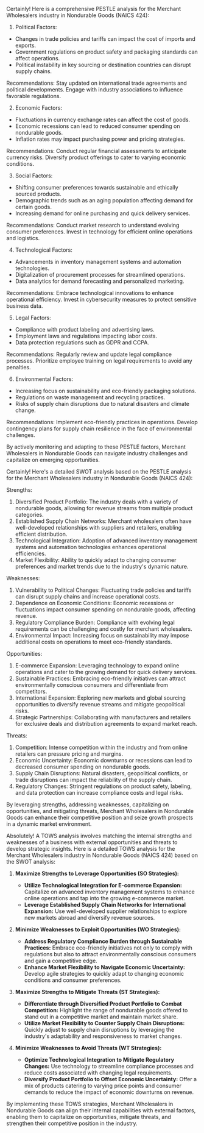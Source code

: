 Certainly! Here is a comprehensive PESTLE analysis for the Merchant Wholesalers industry in Nondurable Goods (NAICS 424):

1. Political Factors:
- Changes in trade policies and tariffs can impact the cost of imports and exports.
- Government regulations on product safety and packaging standards can affect operations.
- Political instability in key sourcing or destination countries can disrupt supply chains.

Recommendations: Stay updated on international trade agreements and political developments. Engage with industry associations to influence favorable regulations.

2. Economic Factors:
- Fluctuations in currency exchange rates can affect the cost of goods.
- Economic recessions can lead to reduced consumer spending on nondurable goods.
- Inflation rates may impact purchasing power and pricing strategies.

Recommendations: Conduct regular financial assessments to anticipate currency risks. Diversify product offerings to cater to varying economic conditions.

3. Social Factors:
- Shifting consumer preferences towards sustainable and ethically sourced products.
- Demographic trends such as an aging population affecting demand for certain goods.
- Increasing demand for online purchasing and quick delivery services.

Recommendations: Conduct market research to understand evolving consumer preferences. Invest in technology for efficient online operations and logistics.

4. Technological Factors:
- Advancements in inventory management systems and automation technologies.
- Digitalization of procurement processes for streamlined operations.
- Data analytics for demand forecasting and personalized marketing.

Recommendations: Embrace technological innovations to enhance operational efficiency. Invest in cybersecurity measures to protect sensitive business data.

5. Legal Factors:
- Compliance with product labeling and advertising laws.
- Employment laws and regulations impacting labor costs.
- Data protection regulations such as GDPR and CCPA.

Recommendations: Regularly review and update legal compliance processes. Prioritize employee training on legal requirements to avoid any penalties.

6. Environmental Factors:
- Increasing focus on sustainability and eco-friendly packaging solutions.
- Regulations on waste management and recycling practices.
- Risks of supply chain disruptions due to natural disasters and climate change.

Recommendations: Implement eco-friendly practices in operations. Develop contingency plans for supply chain resilience in the face of environmental challenges.

By actively monitoring and adapting to these PESTLE factors, Merchant Wholesalers in Nondurable Goods can navigate industry challenges and capitalize on emerging opportunities.

Certainly! Here's a detailed SWOT analysis based on the PESTLE analysis for the Merchant Wholesalers industry in Nondurable Goods (NAICS 424):

Strengths:
1. Diversified Product Portfolio: The industry deals with a variety of nondurable goods, allowing for revenue streams from multiple product categories.
2. Established Supply Chain Networks: Merchant wholesalers often have well-developed relationships with suppliers and retailers, enabling efficient distribution.
3. Technological Integration: Adoption of advanced inventory management systems and automation technologies enhances operational efficiencies.
4. Market Flexibility: Ability to quickly adapt to changing consumer preferences and market trends due to the industry's dynamic nature.

Weaknesses:
1. Vulnerability to Political Changes: Fluctuating trade policies and tariffs can disrupt supply chains and increase operational costs.
2. Dependence on Economic Conditions: Economic recessions or fluctuations impact consumer spending on nondurable goods, affecting revenue.
3. Regulatory Compliance Burden: Compliance with evolving legal requirements can be challenging and costly for merchant wholesalers.
4. Environmental Impact: Increasing focus on sustainability may impose additional costs on operations to meet eco-friendly standards.

Opportunities:
1. E-commerce Expansion: Leveraging technology to expand online operations and cater to the growing demand for quick delivery services.
2. Sustainable Practices: Embracing eco-friendly initiatives can attract environmentally conscious consumers and differentiate from competitors.
3. International Expansion: Exploring new markets and global sourcing opportunities to diversify revenue streams and mitigate geopolitical risks.
4. Strategic Partnerships: Collaborating with manufacturers and retailers for exclusive deals and distribution agreements to expand market reach.

Threats:
1. Competition: Intense competition within the industry and from online retailers can pressure pricing and margins.
2. Economic Uncertainty: Economic downturns or recessions can lead to decreased consumer spending on nondurable goods.
3. Supply Chain Disruptions: Natural disasters, geopolitical conflicts, or trade disruptions can impact the reliability of the supply chain.
4. Regulatory Changes: Stringent regulations on product safety, labeling, and data protection can increase compliance costs and legal risks.

By leveraging strengths, addressing weaknesses, capitalizing on opportunities, and mitigating threats, Merchant Wholesalers in Nondurable Goods can enhance their competitive position and seize growth prospects in a dynamic market environment.

Absolutely! A TOWS analysis involves matching the internal strengths and weaknesses of a business with external opportunities and threats to develop strategic insights. Here is a detailed TOWS analysis for the Merchant Wholesalers industry in Nondurable Goods (NAICS 424) based on the SWOT analysis:

1. **Maximize Strengths to Leverage Opportunities (SO Strategies):**
   - **Utilize Technological Integration for E-commerce Expansion:** Capitalize on advanced inventory management systems to enhance online operations and tap into the growing e-commerce market.
   - **Leverage Established Supply Chain Networks for International Expansion:** Use well-developed supplier relationships to explore new markets abroad and diversify revenue sources.

2. **Minimize Weaknesses to Exploit Opportunities (WO Strategies):**
   - **Address Regulatory Compliance Burden through Sustainable Practices:** Embrace eco-friendly initiatives not only to comply with regulations but also to attract environmentally conscious consumers and gain a competitive edge.
   - **Enhance Market Flexibility to Navigate Economic Uncertainty:** Develop agile strategies to quickly adapt to changing economic conditions and consumer preferences.

3. **Maximize Strengths to Mitigate Threats (ST Strategies):**
   - **Differentiate through Diversified Product Portfolio to Combat Competition:** Highlight the range of nondurable goods offered to stand out in a competitive market and maintain market share.
   - **Utilize Market Flexibility to Counter Supply Chain Disruptions:** Quickly adjust to supply chain disruptions by leveraging the industry's adaptability and responsiveness to market changes.

4. **Minimize Weaknesses to Avoid Threats (WT Strategies):**
   - **Optimize Technological Integration to Mitigate Regulatory Changes:** Use technology to streamline compliance processes and reduce costs associated with changing legal requirements.
   - **Diversify Product Portfolio to Offset Economic Uncertainty:** Offer a mix of products catering to varying price points and consumer demands to reduce the impact of economic downturns on revenue.

By implementing these TOWS strategies, Merchant Wholesalers in Nondurable Goods can align their internal capabilities with external factors, enabling them to capitalize on opportunities, mitigate threats, and strengthen their competitive position in the industry.

